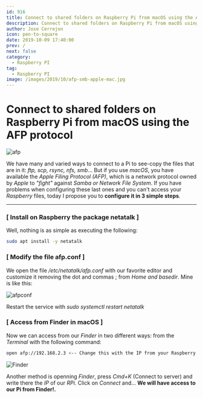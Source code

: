 ```yaml
---
id: 916
title: Connect to shared folders on Raspberry Pi from macOS using the AFP protocol
description: Connect to shared folders on Raspberry Pi from macOS using the AFP protocol
author: Jose Cerrejon
icon: pen-to-square
date: 2019-10-09 17:40:00
prev: /
next: false
category:
  - Raspberry PI
tag:
  - Raspberry PI
image: /images/2019/10/afp-smb-apple-mac.jpg
---
```


# Connect to shared folders on Raspberry Pi from macOS using the AFP protocol

![afp](/images/2019/10/afp-smb-apple-mac.jpg)

We have many and varied ways to connect to a Pi to see-copy the files that are in it: *ftp, scp, rsync, nfs, smb*... But if you use *macOS*, you have available the *Apple Filing Protocol (AFP)*, which is a network protocol owned by *Apple* to *"fight"* against *Samba or Network File System*. If you have problems when configuring these last ones and you can't access your *Raspberry* files, today I propose you to **configure it in 3 simple steps**.

- - -
###  [ Install on Raspberry the package netatalk ]

Well, nothing is as simple as executing the following:

```bash
sudo apt install -y netatalk
```

###  [ Modify the file afp.conf ]

We open the file */etc/netatalk/afp.conf* with our favorite editor and customize it removing the dot and commas ; from *Home and basedir*. Mine is like this:

![afpconf](/images/2019/10/afpconf.png)

Restart the service with *sudo systemctl restart netatalk*

###  [ Access from Finder in macOS ]

Now we can access from our *Finder* in two different ways: from the *Terminal* with the following command:

```bash
open afp://192.168.2.3 <-- Change this with the IP from your Raspberry Pi
```

![Finder](/images/2019/10/Finder-connect.png)

Another method is openning *Finder*, press *Cmd+K* (Connect to server) and write there the *IP* of our *RPi*. Click on *Connect* and... **We will have access to our Pi from Finder!.**